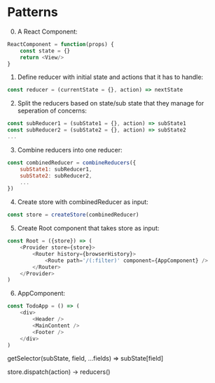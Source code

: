 # Patterns
0. A React Component:
```js
ReactComponent = function(props) {
    const state = {}
    return <View/>
}
```

1. Define reducer with initial state and actions that it has to handle:
```js
const reducer = (currentState = {}, action) => nextState
```

2. Split the reducers based on state/sub state that they manage for seperation of concerns:
```js
const subReducer1 = (subState1 = {}, action) => subState1
const subReducer2 = (subState2 = {}, action) => subState2
...
```

3. Combine reducers into one reducer:
```js
const combinedReducer = combineReducers({
    subState1: subReducer1,
    subState2: subReducer2,
    ...
})
```

4. Create store with combinedReducer as input:
```js
const store = createStore(combinedReducer)
```

5. Create Root component that takes store as input:
```js
const Root = ({store}) => (
    <Provider store={store}>
        <Router history={browserHistory}>
            <Route path='/(:filter)' component={AppComponent} />
        </Router>
    </Provider>
)
```

6. AppComponent:
```js
const TodoApp = () => (
    <div>
        <Header />
        <MainContent />
        <Footer />
    </div>
)
```







getSelector(subState, field, ...fields) => subState[field]

store.dispatch(action) -> reducers()






